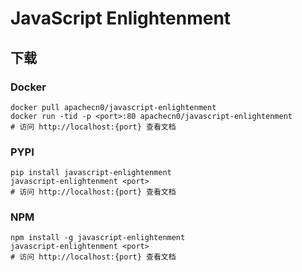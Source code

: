 # JavaScript Enlightenment

## 下载

### Docker

```
docker pull apachecn0/javascript-enlightenment
docker run -tid -p <port>:80 apachecn0/javascript-enlightenment
# 访问 http://localhost:{port} 查看文档
```

### PYPI

```
pip install javascript-enlightenment
javascript-enlightenment <port>
# 访问 http://localhost:{port} 查看文档
```

### NPM

```
npm install -g javascript-enlightenment
javascript-enlightenment <port>
# 访问 http://localhost:{port} 查看文档
```